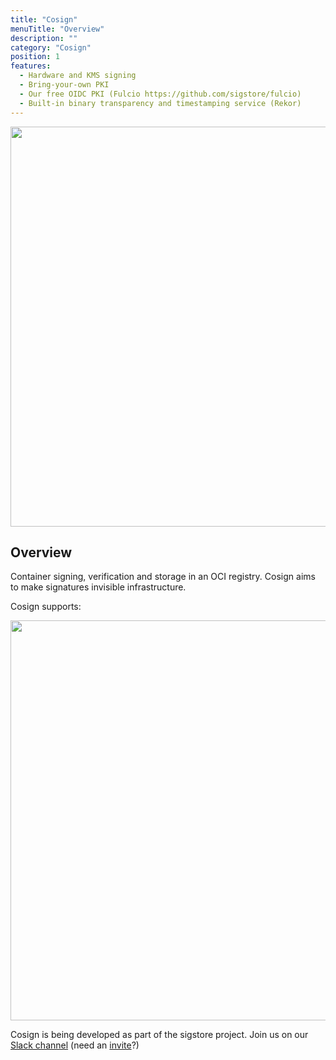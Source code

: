 ```yaml
---
title: "Cosign"
menuTitle: "Overview"
description: ""
category: "Cosign"
position: 1
features:
  - Hardware and KMS signing
  - Bring-your-own PKI
  - Our free OIDC PKI (Fulcio https://github.com/sigstore/fulcio)
  - Built-in binary transparency and timestamping service (Rekor)
---
```


<img src="/cosign_overview_v1.jpg" class="light-img" width="1280" height="640" alt=""/>

## Overview

Container signing, verification and storage in an OCI registry. Cosign aims to make signatures invisible infrastructure.

Cosign supports:

<list :items="features" type="info"></list>

<img src="/cosign.gif" class="light-img" width="1280" height="640" alt=""/>

Cosign is being developed as part of the sigstore project. Join us on our [Slack channel](https://sigstore.slack.com/) (need an [invite](https://join.slack.com/t/sigstore/shared_invite/zt-mhs55zh0-XmY3bcfWn4XEyMqUUutbUQ)?)
